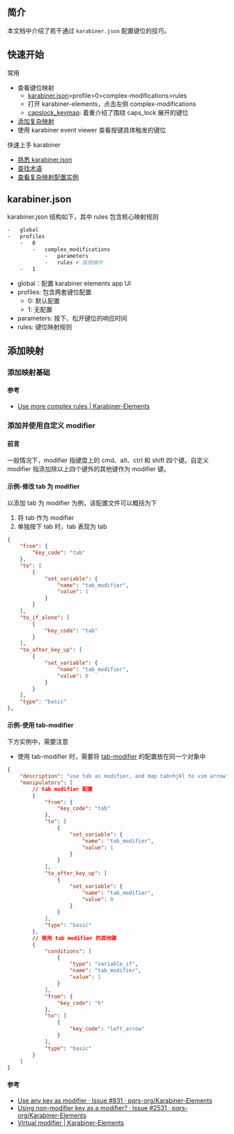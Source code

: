 ## 简介

本文档中介绍了若干通过 `karabiner.json` 配置键位的技巧。

## 快速开始

常用

-   查看键位映射
    -   [karabiner.json](./karabiner.json)>profile>0>complex-modifications>rules
    -   打开 karabiner-elements，点击左侧 complex-modifications
    -  [capslock_keymap](./CapsLock-keymap.md): 着重介绍了围绕 caps_lock 展开的键位
-   [添加复杂映射](#添加映射)
-   使用 karabiner event viewer 查看按键具体触发的键位

快速上手 karabiner

-   [熟悉 karabiner.json](#karabinerjson)
-   [查找术语](https://karabiner-elements.pqrs.org/docs/json/)
-   [查看复杂映射配置实例](https://karabiner-elements.pqrs.org/docs/json/typical-complex-modifications-examples/)

## karabiner.json

karabiner.json 结构如下，其中 rules 包含核心映射规则

```bash
-   global
-   profiles
    -   0
        -   complex_modifications
            -   parameters
            -   rules # 高频操作
    -   1
```

-   global：配置 karabiner elements app UI
-   profiles: 包含两套键位配置
    -   0: 默认配置
    -   1: 无配置
-   parameters: 按下、松开键位的响应时间
-   rules: 键位映射规则

## 添加映射

### 添加映射基础

#### 参考

-   [Use more complex rules | Karabiner-Elements](https://karabiner-elements.pqrs.org/docs/manual/configuration/configure-complex-modifications/)

### 添加并使用自定义 modifier

#### 前言

一般情况下，modifier 指键盘上的 cmd、alt、ctrl 和 shift 四个键。自定义 modifier 指添加除以上四个键外的其他键作为 modifier 键。

#### 示例-修改 tab 为 modifier

以添加 tab 为 modifier 为例，该配置文件可以概括为下

1. 将 tab 作为 modifier
2. 单独按下 tab 时，tab 表现为 tab

```json
{
    "from": {
        "key_code": "tab"
    },
    "to": [
        {
            "set_variable": {
                "name": "tab_modifier",
                "value": 1
            }
        }
    ],
    "to_if_alone": [
        {
            "key_code": "tab"
        }
    ],
    "to_after_key_up": [
        {
            "set_variable": {
                "name": "tab_modifier",
                "value": 0
            }
        }
    ],
    "type": "basic"
},
```

#### 示例-使用 tab-modifier

下方实例中，需要注意

-   使用 tab-modifier 时，需要将 [tab-modifier](#示例-修改-tab-为-modifier) 的配置放在同一个对象中

```json
{
    "description": "use tab as modifier, and map tab+hjkl to vim arrow",
    "manipulators": [
        // tab modifier 配置
        {
            "from": {
                "key_code": "tab"
            },
            "to": [
                {
                    "set_variable": {
                        "name": "tab_modifier",
                        "value": 1
                    }
                }
            ],
            "to_after_key_up": [
                {
                    "set_variable": {
                        "name": "tab_modifier",
                        "value": 0
                    }
                }
            ],
            "type": "basic"
        },
        // 使用 tab modifier 的其他键
        {
            "conditions": [
                {
                    "type": "variable_if",
                    "name": "tab_modifier",
                    "value": 1
                }
            ],
            "from": {
                "key_code": "h"
            },
            "to": [
                {
                    "key_code": "left_arrow"
                }
            ],
            "type": "basic"
        }
    ]
}
```

#### 参考

-   [Use any key as modifier · Issue #831 · pqrs-org/Karabiner-Elements](https://github.com/pqrs-org/Karabiner-Elements/issues/831)
-   [Using non-modifier key as a modifier? · Issue #2531 · pqrs-org/Karabiner-Elements](https://github.com/pqrs-org/Karabiner-Elements/issues/2531)
-   [Virtual modifier | Karabiner-Elements](https://karabiner-elements.pqrs.org/docs/json/extra/virtual-modifier/)

